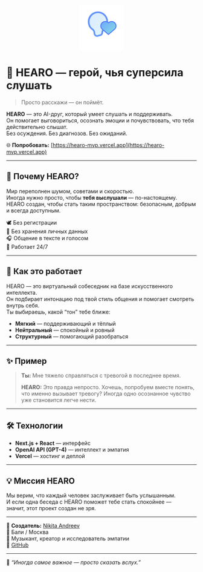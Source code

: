<p align="center">
  <img src="./public/logo-hearo.svg" width="120" alt="HEARO" />
</p>

# 💬 HEARO — герой, чья суперсила слушать

> Просто расскажи — он поймёт.

**HEARO** — это AI-друг, который умеет слушать и поддерживать.  
Он помогает выговориться, осознать эмоции и почувствовать, что тебя действительно слышат.  
Без осуждения. Без диагнозов. Без ожиданий.

🌐 **Попробовать:** [https://hearo-mvp.vercel.app](https://hearo-mvp.vercel.app)

---

## 💙 Почему HEARO?

Мир переполнен шумом, советами и скоростью.  
Иногда нужно просто, чтобы **тебя выслушали** — по-настоящему.  
HEARO создан, чтобы стать таким пространством: безопасным, добрым и всегда доступным.

🕊️ Без регистрации  
🔐 Без хранения личных данных  
🎧 Общение в тексте и голосом  
🌙 Работает 24/7  

---

## 🧠 Как это работает

HEARO — это виртуальный собеседник на базе искусственного интеллекта.  
Он подбирает интонацию под твой стиль общения и помогает смотреть внутрь себя.  
Ты выбираешь, какой “тон” тебе ближе:
- **Мягкий** — поддерживающий и тёплый  
- **Нейтральный** — спокойный и ровный  
- **Структурный** — помогающий разобраться  

---

## ✨ Пример

> **Ты:** Мне тяжело справляться с тревогой в последнее время.  
>  
> **HEARO:** Это правда непросто. Хочешь, попробуем вместе понять, что именно вызывает тревогу? Иногда одно осознанное чувство уже становится легче нести.

---

## 🛠️ Технологии

- **Next.js + React** — интерфейс  
- **OpenAI API (GPT-4)** — интеллект и эмпатия  
- **Vercel** — хостинг и деплой  

---

## 💡 Миссия HEARO

Мы верим, что каждый человек заслуживает быть услышанным.  
И если одна беседа с HEARO поможет тебе стать спокойнее —  
значит, этот проект создан не зря.

---

👤 **Создатель:** [Nikita Andreev](https://vk.com/nkandreev)  
📍 Бали / Москва  
🎵 Музыкант, креатор и исследователь эмпатии  
🧩 [GitHub](https://github.com/andresnick)

---

🦋 _“Иногда самое важное — просто сказать вслух.”_
